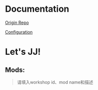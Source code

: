 # Documentation

[Origin Repo](!https://github.com/fairplay-zone/docker-dontstarvetogether)

[Configuration](!https://github.com/fairplay-zone/docker-dontstarvetogether/blob/develop/docs/configuration.md)

# Let's JJ!

## Mods:
> 请填入workshop id、mod name和描述